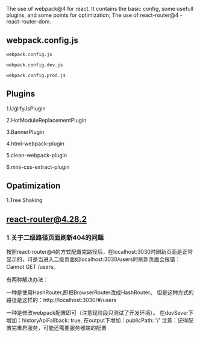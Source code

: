 The use of webpack@4 for react. It contains the basic config, some usefull plugins, and some points for optimization;
The use of react-router@4 - react-router-dom. 

## webpack.config.js
```
webpack.config.js

webpack.config.dev.js

webpack.config.prod.js

```
## Plugins

1.UglifyJsPlugin

2.HotModuleReplacementPlugin

3.BannerPlugin

4.html-webpack-plugin

5.clean-webpack-plugin

6.mini-css-extract-plugin

## Opatimization

1.Tree Shaking

## react-router@4.28.2

### 1.关于二级路径页面刷新404的问题

按照react-router@4的方式配置完路径后，在localhost:3030时刷新页面是正常显示的，可是当进入二级页面如localhost:3030/users时刷新页面会报错：Cannot GET /users。

有两种解决办法：

一种是使用HashRouter,即把BrowserRouter改成HashRouter。
但是这种方式的路径是这样的：http://localhost:3030/#/users

一种是修改webpack配置即可（注意现阶段只测试了开发环境）。
在devSever下增加：historyApiFallback: true,
在output下增加：publicPath: '/'
注意：记得配置完重启服务，可能还需要服务器端的配置


